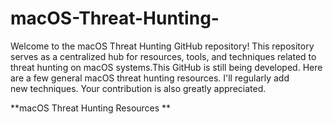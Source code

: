 # macOS-Threat-Hunting-
Welcome to the macOS Threat Hunting GitHub repository! This repository serves as a centralized hub for resources, tools, and techniques related to threat hunting on macOS systems.This GitHub is still being developed. Here are a few general macOS threat hunting resources. I'll regularly add new techniques. Your contribution is also greatly appreciated. 

**macOS Threat Hunting Resources **


